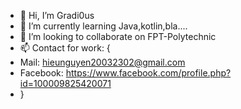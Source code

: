 - 👋 Hi, I’m Gradi0us
- 🌱 I’m currently learning Java,kotlin,bla....
- 💞️ I’m looking to collaborate on FPT-Polytechnic
- 📫 Contact for work: {
- Mail: hieunguyen20032302@gmail.com 
- Facebook: https://www.facebook.com/profile.php?id=100009825420071
- }

<!---
Gradi0us/Gradi0us is a ✨ special ✨ repository because its `README.md` (this file) appears on your GitHub profile.
You can click the Preview link to take a look at your changes.
--->
